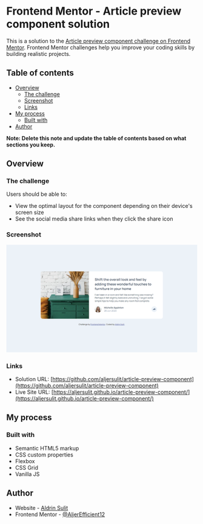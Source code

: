# Frontend Mentor - Article preview component solution

This is a solution to the [Article preview component challenge on Frontend Mentor](https://www.frontendmentor.io/challenges/article-preview-component-dYBN_pYFT). Frontend Mentor challenges help you improve your coding skills by building realistic projects. 

## Table of contents

- [Overview](#overview)
  - [The challenge](#the-challenge)
  - [Screenshot](#screenshot)
  - [Links](#links)
- [My process](#my-process)
  - [Built with](#built-with)
- [Author](#author)


**Note: Delete this note and update the table of contents based on what sections you keep.**

## Overview

### The challenge

Users should be able to:

- View the optimal layout for the component depending on their device's screen size
- See the social media share links when they click the share icon

### Screenshot

![](./screenshot/desktop-screenshot.png)

### Links

- Solution URL: [https://github.com/aljersulit/article-preview-component](https://github.com/aljersulit/article-preview-component)
- Live Site URL: [https://aljersulit.github.io/article-preview-component/](https://aljersulit.github.io/article-preview-component/)

## My process

### Built with

- Semantic HTML5 markup
- CSS custom properties
- Flexbox
- CSS Grid
- Vanilla JS

## Author

- Website - [Aldrin Sulit](https://www.your-site.com)
- Frontend Mentor - [@AljerEfficient12](https://www.frontendmentor.io/profile/AljerEfficient12)